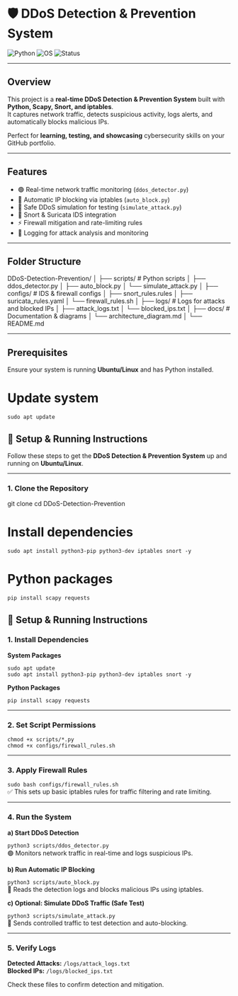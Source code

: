 # 🛡️ DDoS Detection & Prevention System

![Python](https://img.shields.io/badge/Python-3.10-blue)
![OS](https://img.shields.io/badge/Linux-Ubuntu-orange)
![Status](https://img.shields.io/badge/Status-Ready-green)

---

## **Overview**

This project is a **real-time DDoS Detection & Prevention System** built with **Python, Scapy, Snort, and iptables**.  
It captures network traffic, detects suspicious activity, logs alerts, and automatically blocks malicious IPs.

Perfect for **learning, testing, and showcasing** cybersecurity skills on your GitHub portfolio.

---

## **Features**

- 🟢 Real-time network traffic monitoring (`ddos_detector.py`)
- 🛑 Automatic IP blocking via iptables (`auto_block.py`)
- 🚨 Safe DDoS simulation for testing (`simulate_attack.py`)
- 🔐 Snort & Suricata IDS integration
- ⚡ Firewall mitigation and rate-limiting rules
- 📄 Logging for attack analysis and monitoring

---

## **Folder Structure**

DDoS-Detection-Prevention/
│
├── scripts/ # Python scripts
│ ├── ddos_detector.py
│ ├── auto_block.py
│ └── simulate_attack.py
│
├── configs/ # IDS & firewall configs
│ ├── snort_rules.rules
│ ├── suricata_rules.yaml
│ └── firewall_rules.sh
│
├── logs/ # Logs for attacks and blocked IPs
│ ├── attack_logs.txt
│ └── blocked_ips.txt
│
├── docs/ # Documentation & diagrams
│ └── architecture_diagram.md
│
└── README.md



---

## **Prerequisites**

Ensure your system is running **Ubuntu/Linux** and has Python installed.


# Update system
`sudo apt update`
## 🚀 Setup & Running Instructions

Follow these steps to get the **DDoS Detection & Prevention System** up and running on **Ubuntu/Linux**.

---

### **1. Clone the Repository**

git clone <your-repo-url>
cd DDoS-Detection-Prevention

# Install dependencies
`sudo apt install python3-pip python3-dev iptables snort -y`

# Python packages
`pip install scapy requests`

## 🚀 Setup & Running Instructions

### 1. Install Dependencies

**System Packages**

`sudo apt update`  
`sudo apt install python3-pip python3-dev iptables snort -y`

**Python Packages**

`pip install scapy requests`

---

### 2. Set Script Permissions

`chmod +x scripts/*.py`  
`chmod +x configs/firewall_rules.sh`

---

### 3. Apply Firewall Rules

`sudo bash configs/firewall_rules.sh`  
✅ This sets up basic iptables rules for traffic filtering and rate limiting.

---

### 4. Run the System

**a) Start DDoS Detection**

`python3 scripts/ddos_detector.py`  
🟢 Monitors network traffic in real-time and logs suspicious IPs.

**b) Run Automatic IP Blocking**

`python3 scripts/auto_block.py`  
🛑 Reads the detection logs and blocks malicious IPs using iptables.

**c) Optional: Simulate DDoS Traffic (Safe Test)**

`python3 scripts/simulate_attack.py`  
🚨 Sends controlled traffic to test detection and auto-blocking.

---

### 5. Verify Logs

**Detected Attacks:** `/logs/attack_logs.txt`  
**Blocked IPs:** `/logs/blocked_ips.txt`  

Check these files to confirm detection and mitigation.

